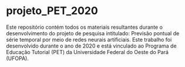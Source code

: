# projeto_PET_2020
Este repositório contém todos os materiais resultantes durante o desenvolvimento do projeto de pesquisa intitulado: Previsão pontual de série temporal por meio de redes neurais artificiais. Este trabalho foi desenvolvido durante o ano de 2020 e está vinculado ao Programa de Educação Tutorial (PET) da Universidade Federal do Oeste do Pará (UFOPA). 
